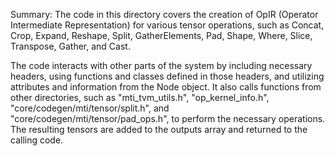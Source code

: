 Summary:
The code in this directory covers the creation of OpIR (Operator Intermediate Representation) for various tensor operations, such as Concat, Crop, Expand, Reshape, Split, GatherElements, Pad, Shape, Where, Slice, Transpose, Gather, and Cast. 

The code interacts with other parts of the system by including necessary headers, using functions and classes defined in those headers, and utilizing attributes and information from the Node object. It also calls functions from other directories, such as "mti_tvm_utils.h", "op_kernel_info.h", "core/codegen/mti/tensor/split.h", and "core/codegen/mti/tensor/pad_ops.h", to perform the necessary operations. The resulting tensors are added to the outputs array and returned to the calling code.